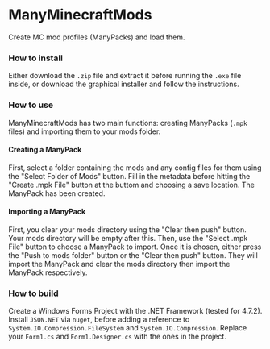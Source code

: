 # ManyMinecraftMods
Create MC mod profiles (ManyPacks) and load them.

### How to install
Either download the `.zip` file and extract it before running the `.exe` file inside, or download the graphical installer and follow the instructions.

### How to use
ManyMinecraftMods has two main functions: creating ManyPacks (`.mpk` files) and importing them to your mods folder.

#### Creating a ManyPack
First, select a folder containing the mods and any config files for them using the "Select Folder of Mods" button. Fill in the metadata before hitting the "Create .mpk File" button at the buttom and choosing a save location. The ManyPack has been created.

#### Importing a ManyPack
First, you clear your mods directory using the "Clear then push" button. Your mods directory will be empty after this. Then, use the "Select .mpk File" button to choose a ManyPack to import. Once it is chosen, either press the "Push to mods folder" button or the "Clear then push" button. They will import the ManyPack and clear the mods directory then import the ManyPack respectively.

### How to build
Create a Windows Forms Project with the .NET Framework (tested for 4.7.2). Install `JSON.NET` via `nuget`, before adding a reference to `System.IO.Compression.FileSystem` and `System.IO.Compression`. Replace your `Form1.cs` and `Form1.Designer.cs` with the ones in the project.
